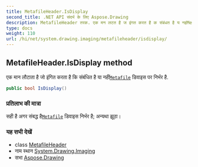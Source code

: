 ```yaml
---
title: MetafileHeader.IsDisplay
second_title: .NET API संदर्भ के लिए Aspose.Drawing
description: MetafileHeader तरक. एक मन लटत है ज इंगत करत है क संबंधत है य नहंMetafile डवइस पर नर्भर है.
type: docs
weight: 110
url: /hi/net/system.drawing.imaging/metafileheader/isdisplay/
---
```

## MetafileHeader.IsDisplay method

एक मान लौटाता है जो इंगित करता है कि संबंधित है या नहीं[`Metafile`](../../metafile/) डिवाइस पर निर्भर है.

```csharp
public bool IsDisplay()
```

### प्रतिलाभ की मात्रा

सही है अगर संबद्ध है[`Metafile`](../../metafile/) डिवाइस निर्भर है; अन्यथा झूठा।

### यह सभी देखें

* class [MetafileHeader](../)
* नाम स्थान [System.Drawing.Imaging](../../metafileheader/)
* सभा [Aspose.Drawing](../../../)


